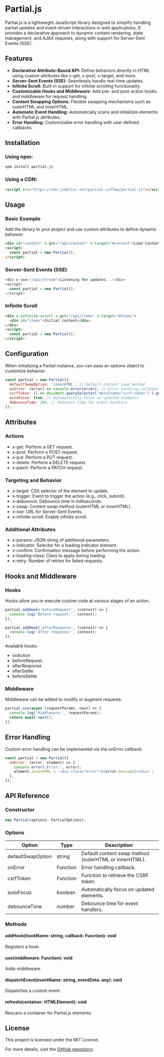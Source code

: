 Partial.js
==========

Partial.js is a lightweight JavaScript library designed to simplify handling partial updates and event-driven interactions in web applications. It provides a declarative approach to dynamic content rendering, state management, and AJAX requests, along with support for Server-Sent Events (SSE).

Features
--------

*   **Declarative Attribute-Based API:** Define behaviors directly in HTML using custom attributes like x-get, x-post, x-target, and more.
*   **Server-Sent Events (SSE):** Seamlessly handle real-time updates.
*   **Infinite Scroll:** Built-in support for infinite scrolling functionality.
*   **Customizable Hooks and Middleware:** Add pre- and post-action hooks and middleware for request handling.
*   **Content Swapping Options:** Flexible swapping mechanisms such as outerHTML and innerHTML.
*   **Automatic Event Handling:** Automatically scans and initializes elements with Partial.js attributes.
*   **Error Handling:** Customizable error handling with user-defined callbacks.


Installation
------------

### Using npm:

```bash
npm install partial-js
```

### Using a CDN:

```html
<script src="https://cdn.jsdelivr.net/partial-coffee/partial-js"></script>
```

Usage
-----

### Basic Example

Add the library to your project and use custom attributes to define dynamic behavior:

```html 
<div id="content" x-get="/api/content" x-target="#content">Load Content</div>
<script>
  const partial = new Partial();
</script>
```

### Server-Sent Events (SSE)

```javascript
<div x-sse="/api/stream">Listening for updates...</div>
<script>
  const partial = new Partial();
</script>
```

### Infinite Scroll

```html
<div x-infinite-scroll x-get="/api/items" x-target="#items">
  <div id="items">Initial content</div>
</div>
<script>
  const partial = new Partial();
</script>
```

Configuration
-------------

When initializing a Partial instance, you can pass an options object to customize behavior:

```javascript
const partial = new Partial({
  defaultSwapOption: 'innerHTML', // Default content swap method
  onError: (error) => console.error(error), // Error handling callback
  csrfToken: () => document.querySelector('meta[name="csrf-token"]').getAttribute('content'),
  autoFocus: true, // Automatically focus on updated elements
  debounceTime: 300, // Debounce time for event handlers
});
```

Attributes
----------

### Actions

*   x-get: Perform a GET request.
*   x-post: Perform a POST request.
*   x-put: Perform a PUT request.
*   x-delete: Perform a DELETE request.
*   x-patch: Perform a PATCH request.


### Targeting and Behavior

*   x-target: CSS selector of the element to update.
*   x-trigger: Event to trigger the action (e.g., click, submit).
*   x-debounce: Debounce time in milliseconds.
*   x-swap: Content swap method (outerHTML or innerHTML).
*   x-sse: URL for Server-Sent Events.
*   x-infinite-scroll: Enable infinite scroll.


### Additional Attributes

*   x-params: JSON string of additional parameters.
*   x-indicator: Selector for a loading indicator element.
*   x-confirm: Confirmation message before performing the action.
*   x-loading-class: Class to apply during loading.
*   x-retry: Number of retries for failed requests.


Hooks and Middleware
--------------------

### Hooks

Hooks allow you to execute custom code at various stages of an action.

```javascript
partial.addHook('beforeRequest', (context) => {
  console.log('Before request:', context);
});

partial.addHook('afterResponse', (context) => {
  console.log('After response:', context);
});
```

Available hooks:

*   onAction
*   beforeRequest
*   afterResponse
*   afterSettle
*   beforeSettle


### Middleware

Middleware can be added to modify or augment requests:

```javascript
partial.use(async (requestParams, next) => {
  console.log('Middleware:', requestParams);
  return await next();
});
```

Error Handling
--------------

Custom error handling can be implemented via the onError callback:

```javascript
const partial = new Partial({
  onError: (error, element) => {
    console.error('Error:', error);
    element.innerHTML = `<div class="error">${error.message}</div>`;
  },
});
```

API Reference
-------------

### Constructor

```javascript
new Partial(options: PartialOptions);
```

### Options

| Option            | Type     | Description                                                                  |
|-------------------|----------|------------------------------------------------------------------------------|
| defaultSwapOption | string   | Default content swap method (outerHTML or innerHTML).                        |
| onError           | Function | Error handling callback.                                                     |
| csrfToken         | Function | Function to retrieve the CSRF token.                                         |
| autoFocus         | boolean  | Automatically focus on updated elements.                                     |
| debounceTime      | number   | Debounce time for event handlers.                                            |


### Methods

#### addHook(hookName: string, callback: Function): void

Registers a hook.

#### use(middleware: Function): void

Adds middleware.

#### dispatchEvent(eventName: string, eventData: any): void

Dispatches a custom event.

#### refresh(container: HTMLElement): void

Rescans a container for Partial.js elements.

License
-------

This project is licensed under the MIT License.

For more details, visit the [GitHub repository](https://github.com/partial-coffee/partial-js).